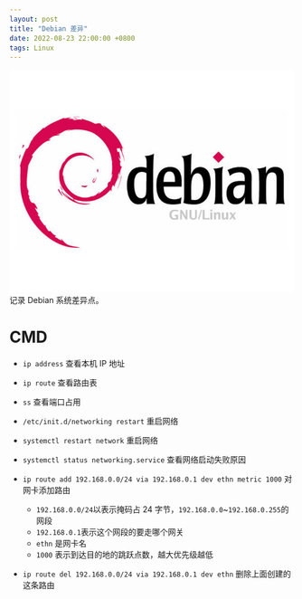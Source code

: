 ```yaml
---
layout: post
title: "Debian 差异"
date: 2022-08-23 22:00:00 +0800
tags: Linux
---
```


![Debian](/assets/images/2022-08-23-Debian_Diff_1.jpeg)
记录 Debian 系统差异点。

# CMD

- `ip address` 查看本机 IP 地址

- `ip route` 查看路由表

- `ss` 查看端口占用

- `/etc/init.d/networking restart` 重启网络
- `systemctl restart network` 重启网络

- `systemctl status networking.service` 查看网络启动失败原因

- `ip route add 192.168.0.0/24 via 192.168.0.1 dev ethn metric 1000` 对网卡添加路由
  - `192.168.0.0/24`以表示掩码占 24 字节，`192.168.0.0`~`192.168.0.255`的网段
  - `192.168.0.1`表示这个网段的要走哪个网关
  - `ethn` 是网卡名
  - `1000` 表示到达目的地的跳跃点数，越大优先级越低
- `ip route del 192.168.0.0/24 via 192.168.0.1 dev ethn` 删除上面创建的这条路由
